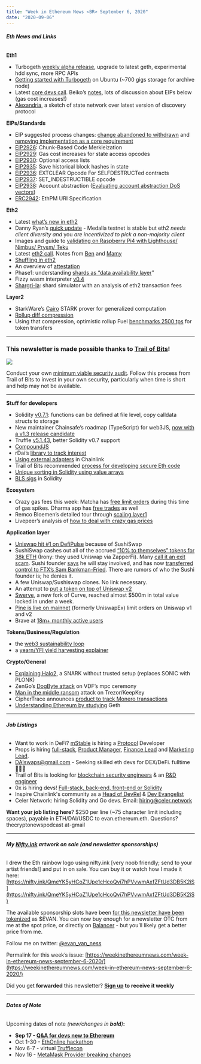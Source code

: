 ```yaml
---
title: "Week in Ethereum News <BR> September 6, 2020"
date: "2020-09-06"
---
```


###### **Eth News and Links**

**Eth1**

- Turbogeth [weekly alpha release](https://github.com/ledgerwatch/turbo-geth/releases/tag/v2020.09.01), upgrade to latest geth, experimental hdd sync, more RPC APIs
- [Getting started with Turbogeth](https://chasewright.com/getting-started-with-turbo-geth-on-ubuntu/) on Ubuntu (~700 gigs storage for archive node)
- Latest [core devs call](https://youtu.be/-Jefyrs4f70). Beiko’s [notes](https://twitter.com/TimBeiko/status/1301880286959947777), lots of discussion about EIPs below (gas cost increases!)
- [Alexandria](https://notes.ethereum.org/mh6eVBRIScagdTG4Jx4XUg?view), a sketch of state network over latest version of discovery protocol

**EIPs/Standards**

- EIP suggested process changes: [change abandoned to withdrawn](https://github.com/ethereum/EIPs/issues/2941) and [removing implementation as a core requirement](https://github.com/ethereum/EIPs/issues/2940)
- [EIP2926](https://eips.ethereum.org/EIPS/eip-2926): Chunk-Based Code Merkleization
- [EIP2929](https://eips.ethereum.org/EIPS/eip-2929): Gas cost increases for state access opcodes
- [EIP2930](https://eips.ethereum.org/EIPS/eip-2930): Optional access lists
- [EIP2935](https://eips.ethereum.org/EIPS/eip-2935): Save historical block hashes in state
- [EIP2936](https://eips.ethereum.org/EIPS/eip-2936): EXTCLEAR Opcode For SELFDESTRUCTed contracts
- [EIP2937](https://github.com/ethereum/EIPs/blob/1864f7134a08358d2242fbfb8200cee2e8bae543/EIPS/eip-2937.md): SET\_INDESTRUCTIBLE opcode
- [EIP2938](https://github.com/ethereum/EIPs/pull/2938/files): Account abstraction ([Evaluating account abstraction DoS vectors](https://ethresear.ch/t/dos-vectors-in-account-abstraction-aa-or-validation-generalization-a-case-study-in-geth/7937))
- [ERC2942](https://github.com/ethereum/EIPs/blob/a47f4df6401748177cc92a36e438f84b80c1e610/EIPS/eip-draft_title_abbrev.md): EthPM URI Specification

**Eth2**

- Latest [what’s new in eth2](https://hackmd.io/@benjaminion/eth2_news/https%3A%2F%2Fhackmd.io%2F%40benjaminion%2Fwnie2_200905)
- Danny Ryan’s [quick update](https://blog.ethereum.org/2020/09/01/eth2-quick-update-no-15/) - Medalla testnet is stable but eth2 _needs client diversity and_ you _are incentivized to pick a non-majority client_
- Images and guide to [validating on Raspberry Pi4 with Lighthouse/ Nimbus/ Prysm/ Teku](https://www.reddit.com/r/ethereum/comments/ikgp1z/ethereum_on_arm_new_eth20_raspberry_pi_4_image/)
- Latest [eth2 call](https://youtu.be/FhFIog9D0II?t=79). Notes from [Ben](https://hackmd.io/@benjaminion/S1bUH_R7w) and [Mamy](https://gist.github.com/mratsim/a4e733f8801d7c30861d89cb66b6f38d)
- [Shuffling in eth2](https://hackmd.io/@benjaminion/shuffling)
- An overview of [attestation](https://kb.beaconcha.in/attestation)
- Phase1: understanding [shards as “data availability layer](https://www.lakshmansankar.com/#/shards-as-data-availability-layers)”
- Fizzy wasm interpreter [v0.4](https://github.com/wasmx/fizzy/releases/tag/v0.4.0)
- [Shargri-la](https://ethresear.ch/t/shargri-la-a-transaction-level-sharded-blockchain-simulator/7936): shard simulator with an analysis of eth2 transaction fees

**Layer2**

- StarkWare’s [Cairo](https://medium.com/@StarkWare/hello-cairo-3cb43b13b209) STARK prover for generalized computation
- [Rollup diff compression](https://ethresear.ch/t/rollup-diff-compression/7933)
- Using that compression, optimistic rollup Fuel [benchmarks 2500 tps](https://twitter.com/fuellabs_/status/1300468388695810050) for token transfers

* * *

### **This newsletter is made possible thanks to [Trail of Bits](https://www.trailofbits.com/)!**

![](https://weekinethereumnews.com/wp-content/uploads/2020/05/2314423.jpeg)

Conduct your own [minimum viable security audit](https://github.com/crytic/building-secure-contracts/blob/master/development-guidelines/workflow.md). Follow this process from Trail of Bits to invest in your own security, particularly when time is short and help may not be available.

* * *

**Stuff for developers**

- Solidity [v0.7.1](https://solidity.ethereum.org/2020/09/02/solidity-0.7.1-release-announcement/): functions can be defined at file level, copy calldata structs to storage
- New maintainer Chainsafe’s roadmap (TypeScript) for web3JS, [now with a v1.3 release candidate](https://medium.com/@colinrileyschwarz/chainsafe-receives-grant-from-ethereum-foundation-b7217065065d)
- Truffle [v5.1.43](https://github.com/trufflesuite/truffle/releases/tag/v5.1.43), better Solidity v0.7 support
- [CompoundJS](https://medium.com/compound-finance/compound-js-9d1e3e5742d8)
- rDai’s [library to track interest](https://patrickgallagher.dev/blog/2020/09/01/rtoken-project-utils-library)
- [Using external adapters](https://blog.chain.link/build-and-use-external-adapters/) in Chainlink
- Trail of Bits recommended [process for developing secure Eth code](https://github.com/crytic/building-secure-contracts/blob/master/development-guidelines/workflow.md)
- [Unique sorting in Solidity using value arrays](https://medium.com/coinmonks/unique-sorting-in-solidity-using-value-arrays-519546c84092)
- [BLS sigs](https://ethresear.ch/t/bls-signatures-in-solidity/7919) in Solidity

**Ecosystem**

- Crazy gas fees this week: Matcha has [free limit orders](https://matcha.xyz/blog/how-to-trade-defi-tokens-when-ethereum-gas-prices-spike) during this time of gas spikes. Dharma app has [free trades](https://twitter.com/Dharma_HQ/status/1299433888926687232) as well
- Remco Bloemen’s detailed tour through [scaling layer1](https://blog.0xproject.com/scaling-defi-layer-one-7eeb24aca4f0)
- Livepeer’s analysis of [how to deal with crazy gas prices](https://medium.com/livepeer-blog/livepeer-protocol-scaling-during-times-of-high-ethereum-gas-prices-f13614562d6a)

**Application layer**

- [Uniswap hit #1 on DefiPulse](https://twitter.com/defipulse/status/1300911921936433152) because of SushiSwap
- SushiSwap cashes out all of the accrued [“10% to themselves” tokens for 38k ETH](https://etherscan.io/tx/0x419a835b33eb03481e56a5f964c1c31017ab196cb7bb4390228cabcf50dfd6f1) (Irony: they used Uniswap via ZapperFi). Many [call it an exit scam](https://twitter.com/search?q=sushiswap%20scam&src=typed_query). Sushi founder [says](https://twitter.com/NomiChef/status/1302222318618308609) he will stay involved, and has now [transferred control to FTX’s Sam Bankman-Fried](https://twitter.com/NomiChef/status/1302509536943640577). There are rumors of who the Sushi founder is; he denies it.
- A few Uniswap/Sushiswap clones. No link necessary.
- An attempt to [put a token on top of Uniswap v2](https://medium.com/unipool-finance/unipool-the-uniswap-union-7bd927044cd8)
- [Swerve](https://swerve.fi/), a new fork of Curve, reached almost $500m in total value locked in under a week.
- [Pine is live on mainnet](https://medium.com/@pine_eth/pine-finance-an-amm-orders-engine-525fe1f1b1eb) (formerly UniswapEx) limit orders on Uniswap v1 and v2
- Brave at [18m+ monthly active users](https://twitter.com/BrendanEich/status/1300849501410701318)

**Tokens/Business/Regulation**

- the [web3 sustainability loop](https://blog.oceanprotocol.com/the-web3-sustainability-loop-b2a4097a36e)
- a [yearn/YFI yield harvesting explainer](https://medium.com/@finematics/yearn-finance-and-yfi-token-explained-229d66106b69)

**Crypto/General**

- [Explaining Halo2](https://electriccoin.co/blog/explaining-halo-2/), a SNARK without trusted setup (replaces SONIC with PLONK)
- ZenGo’s [DogByte attack](https://medium.com/zengo/dogbyte-attack-playing-red-team-for-eth2-0-vdf-ea2b9b2152af) on VDF’s mpc ceremony
- [Man in the middle ransom](https://www.coindesk.com/trezor-keepkey-wallets-attack) attack on Trezor/KeepKey
- CipherTrace announces [product to track Monero transactions](https://ciphertrace.com/ciphertrace-announces-worlds-first-monero-tracing-capabilities/)
- [Understanding Ethereum by studying](https://gisli.hamstur.is/2020/08/understanding-ethereum-by-studying-the-source-code/) Geth

* * *

###### **Job Listings**

- Want to work in DeFi? [mStable](https://mstable.org) is hiring a [Protocol](https://cryptocurrencyjobs.co/engineering/mstable-protocol-developer-defi/) Developer
- Props is hiring [full-stack](https://propsproject.com/careers/?gh_jid=2295299), [Product Manager](https://propsproject.com/careers/?gh_jid=2295035), [Finance Lead](https://propsproject.com/careers/?gh_jid=2295034) and [Marketing Lead](https://propsproject.com/careers/?gh_jid=1276877).
- DAIswaps@gmail.com - Seeking skilled eth devs for DEX/DeFi. fulltime 🧙🤑🤖
- Trail of Bits is looking for [blockchain security engineers](https://jobs.lever.co/trailofbits/4f459855-3299-462f-9e73-299a840d5baf) & an [R&D engineer](https://jobs.lever.co/trailofbits/94f47428-7c88-43dd-846d-93e3d3059337)
- 0x is hiring devs! [Full-stack, back-end, front-end or Solidity](https://0x.org/about/jobs)
- Inspire Chainlink's community as a [Head of DevRel](https://careers.smartcontract.com/o/head-of-developer-relations) & [Dev Evangelist](https://careers.smartcontract.com/o/developer-evangelist)
- Celer Network: hiring Solidity and Go devs. Email: hiring@celer.network

**Want your job listing here**? $250 per line (~75 character limit including spaces), payable in ETH/DAI/USDC to evan.ethereum.eth. Questions? thecryptonewspodcast at-gmail

* * *

###### **My [Nifty.ink](https://nifty.ink/) artwork on sale (and newsletter sponsorships)**

I drew the Eth rainbow logo using nifty.ink \[very noob friendly; send to your artist friends!\] and put in on sale. You can buy it or watch how I made it here: [https://nifty.ink/QmeYK5yHCoZ1Upe1cHcoQvi7hPVvwmAxfZFtUd3DB5K2iS](https://nifty.ink/QmeYK5yHCoZ1Upe1cHcoQvi7hPVvwmAxfZFtUd3DB5K2iS)

The available sponsorship slots have been [for this newsletter have been tokenized](https://www.evanvanness.com/post/625741875743227904/evan-is-live-on-balancer) as $EVAN. You can now buy enough for a newsletter OTC from me at the spot price, or directly on [Balancer](https://balancer.exchange/#/swap/ether/0x89E3aC6Dd69C15e9223BE7649025d6F68Dab1d6a) - but you’ll likely get a better price from me.

Follow me on twitter: [@evan\_van\_ness](https://twitter.com/evan_van_ness)

Permalink for this week’s issue: [https://weekinethereumnews.com/week-in-ethereum-news-september-6-2020/](https://weekinethereumnews.com/week-in-ethereum-news-september-6-2020/)

Did you get **forwarded** this newsletter? **[Sign up](https://weekinethereum.substack.com/subscribe#about) to receive it weekly**

* * *

###### **Dates of Note**

Upcoming dates of note _(_new/changes in **bold**_)_**:**

- **Sep 17 - [Q&A for devs new to Ethereum](https://twitter.com/ljxie/status/1301588925006319618)**
- Oct 1-30 - [EthOnline hackathon](https://www.ethonline.org/)
- Nov 6-7 - virtual [Trufflecon](https://www.trufflesuite.com/trufflecon2020)
- Nov 16 - [MetaMask Provider breaking changes](https://medium.com/metamask/breaking-changes-to-the-metamask-provider-its-happening-eebc91fff1a7)
